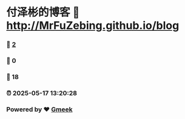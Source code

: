 # 付泽彬的博客 :link: http://MrFuZebing.github.io/blog 
### :page_facing_up: [2](https://MrFuZebing.github.io/blog/tag.html) 
### :speech_balloon: 0 
### :hibiscus: 18 
### :alarm_clock: 2025-05-17 13:20:28 
### Powered by :heart: [Gmeek](https://github.com/Meekdai/Gmeek)
